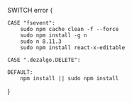 SWITCH error {

    CASE "fsevent":
        sudo npm cache clean -f --force
        sudo npm install -g n
        sudo n 8.11.3
        sudo npm install react-x-editable

    CASE ".dezalgo.DELETE":

    DEFAULT:
        npm install || sudo npm install
}